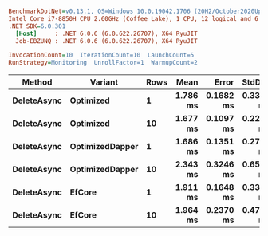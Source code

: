 ``` ini

BenchmarkDotNet=v0.13.1, OS=Windows 10.0.19042.1706 (20H2/October2020Update)
Intel Core i7-8850H CPU 2.60GHz (Coffee Lake), 1 CPU, 12 logical and 6 physical cores
.NET SDK=6.0.301
  [Host]     : .NET 6.0.6 (6.0.622.26707), X64 RyuJIT
  Job-EBZUNQ : .NET 6.0.6 (6.0.622.26707), X64 RyuJIT

InvocationCount=10  IterationCount=10  LaunchCount=5  
RunStrategy=Monitoring  UnrollFactor=1  WarmupCount=2  

```
|      Method |         Variant | Rows |     Mean |     Error |    StdDev |      Min |      Max |   Median |
|------------ |---------------- |----- |---------:|----------:|----------:|---------:|---------:|---------:|
| **DeleteAsync** |       **Optimized** |    **1** | **1.786 ms** | **0.1682 ms** | **0.3397 ms** | **1.290 ms** | **2.823 ms** | **1.711 ms** |
| **DeleteAsync** |       **Optimized** |   **10** | **1.677 ms** | **0.1097 ms** | **0.2215 ms** | **1.366 ms** | **2.560 ms** | **1.654 ms** |
| **DeleteAsync** | **OptimizedDapper** |    **1** | **1.686 ms** | **0.1351 ms** | **0.2730 ms** | **1.372 ms** | **2.749 ms** | **1.616 ms** |
| **DeleteAsync** | **OptimizedDapper** |   **10** | **2.343 ms** | **0.3246 ms** | **0.6558 ms** | **1.526 ms** | **4.565 ms** | **2.146 ms** |
| **DeleteAsync** |          **EfCore** |    **1** | **1.911 ms** | **0.1648 ms** | **0.3329 ms** | **1.510 ms** | **2.783 ms** | **1.791 ms** |
| **DeleteAsync** |          **EfCore** |   **10** | **1.964 ms** | **0.2370 ms** | **0.4788 ms** | **1.481 ms** | **3.506 ms** | **1.808 ms** |
